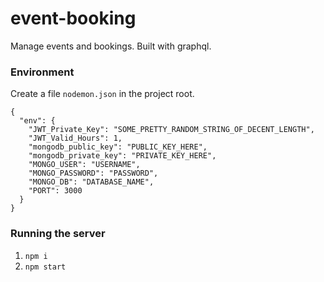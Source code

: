# event-booking
Manage events and bookings.  Built with graphql.

### Environment
Create a file `nodemon.json` in the project root. 
```
{
  "env": {
    "JWT_Private_Key": "SOME_PRETTY_RANDOM_STRING_OF_DECENT_LENGTH",
    "JWT_Valid_Hours": 1,
    "mongodb_public_key": "PUBLIC_KEY_HERE",
    "mongodb_private_key": "PRIVATE_KEY_HERE",
    "MONGO_USER": "USERNAME",
    "MONGO_PASSWORD": "PASSWORD",
    "MONGO_DB": "DATABASE_NAME",
    "PORT": 3000
  }
}
```


### Running the server
1. `npm i`
1. `npm start`

